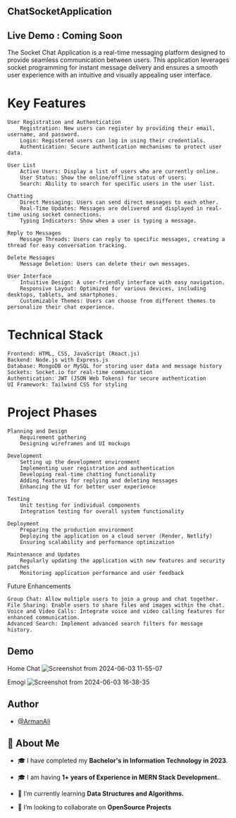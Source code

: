 ## ChatSocketApplication

## Live Demo : Coming Soon

The Socket Chat Application is a real-time messaging platform designed to provide seamless communication between users. This application leverages socket programming for instant message delivery and ensures a smooth user experience with an intuitive and visually appealing user interface.


# Key Features

    User Registration and Authentication
        Registration: New users can register by providing their email, username, and password.
        Login: Registered users can log in using their credentials.
        Authentication: Secure authentication mechanisms to protect user data.

    User List
        Active Users: Display a list of users who are currently online.
        User Status: Show the online/offline status of users.
        Search: Ability to search for specific users in the user list.

    Chatting
        Direct Messaging: Users can send direct messages to each other.
        Real-Time Updates: Messages are delivered and displayed in real-time using socket connections.
        Typing Indicators: Show when a user is typing a message.

    Reply to Messages
        Message Threads: Users can reply to specific messages, creating a thread for easy conversation tracking.

    Delete Messages
        Message Deletion: Users can delete their own messages.

    User Interface
        Intuitive Design: A user-friendly interface with easy navigation.
        Responsive Layout: Optimized for various devices, including desktops, tablets, and smartphones.
        Customizable Themes: Users can choose from different themes to personalize their chat experience.

# Technical Stack

    Frontend: HTML, CSS, JavaScript (React.js)
    Backend: Node.js with Express.js
    Database: MongoDB or MySQL for storing user data and message history
    Sockets: Socket.io for real-time communication
    Authentication: JWT (JSON Web Tokens) for secure authentication
    UI Framework: Tailwind CSS for styling

# Project Phases

    Planning and Design
        Requirement gathering
        Designing wireframes and UI mockups

    Development
        Setting up the development environment
        Implementing user registration and authentication
        Developing real-time chatting functionality
        Adding features for replying and deleting messages
        Enhancing the UI for better user experience

    Testing
        Unit testing for individual components
        Integration testing for overall system functionality

    Deployment
        Preparing the production environment
        Deploying the application on a cloud server (Render, Netlify)
        Ensuring scalability and performance optimization

    Maintenance and Updates
        Regularly updating the application with new features and security patches
        Monitoring application performance and user feedback

Future Enhancements

    Group Chat: Allow multiple users to join a group and chat together.
    File Sharing: Enable users to share files and images within the chat.
    Voice and Video Calls: Integrate voice and video calling features for enhanced communication.
    Advanced Search: Implement advanced search filters for message history.

## Demo 

Home Chat
![Screenshot from 2024-06-03 11-55-07](https://github.com/armanali0786/SocketChatApp/assets/76746226/4a08adf0-96b5-4dd6-b8ed-9d20d3195888)

Emogi
![Screenshot from 2024-06-03 16-38-35](https://github.com/armanali0786/SocketChatApp/assets/76746226/5de47296-a158-4e35-bd4b-21734ff0aaeb)


    
## Author

- [@ArmanAli](https://www.github.com/armanali0786)


## 🚀 About Me
- 🎓 I have completed my **Bachelor's in Information Technology in 2023**.

- 🎓 I am having **1+ years of Experience in MERN Stack Development.**.

- 🌱 I’m currently learning **Data Structures and Algorithms.**

- 👯 I’m looking to collaborate on **OpenSource Projects**
